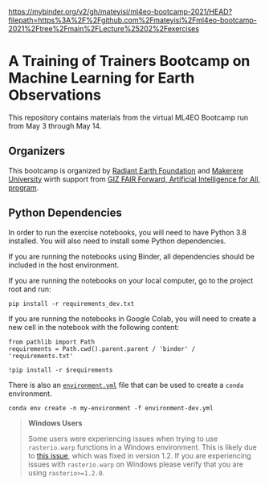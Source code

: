 https://mybinder.org/v2/gh/mateyisi/ml4eo-bootcamp-2021/HEAD?filepath=https%3A%2F%2Fgithub.com%2Fmateyisi%2Fml4eo-bootcamp-2021%2Ftree%2Fmain%2FLecture%25202%2Fexercises

# A Training of Trainers Bootcamp on Machine Learning for Earth Observations 

This repository contains materials from the virtual ML4EO Bootcamp run from May 3 through May 14. 

## Organizers

This bootcamp is organized by [Radiant Earth Foundation](www.radiant.earth) and [Makerere University](https://air.ug/) wirth support from [GIZ FAIR Forward, Artificial Intelligence for All, program](https://www.giz.de/expertise/html/61982.html).

## Python Dependencies

In order to run the exercise notebooks, you will need to have Python 3.8 installed. You will also
need to install some Python dependencies. 

If you are running the notebooks using Binder, all dependencies should be included in the host 
environment.

If you are running the notebooks on your local computer, go to the project root and run:

```
pip install -r requirements_dev.txt
```

If you are running the notebooks in Google Colab, you will need to create a new cell in the notebook
with the following content:

```
from pathlib import Path
requirements = Path.cwd().parent.parent / 'binder' / 'requirements.txt'

!pip install -r $requirements
```

There is also an [`environment.yml`](./environment-dev.yml) file that can be used to create a
`conda` environment.

```
conda env create -n my-environment -f environment-dev.yml
```

> **Windows Users**
> 
> Some users were experiencing issues when trying to use `rasterio.warp` functions in a Windows
> environment. This is likely due to [this issue](https://github.com/mapbox/rasterio/issues/2079),
> which was fixed in version 1.2. If you are experiencing issues with `rasterio.warp` on Windows
> please verify that you are using `rasterio>=1.2.0`.

